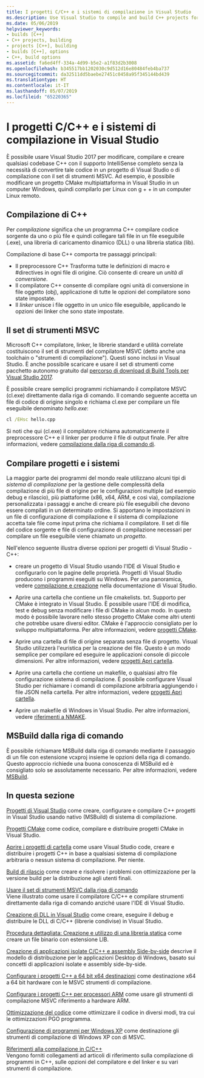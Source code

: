 ```yaml
---
title: I progetti C/C++ e i sistemi di compilazione in Visual Studio
ms.description: Use Visual Studio to compile and build C++ projects for Windows, ARM or Linux based on any project system.
ms.date: 05/06/2019
helpviewer_keywords:
- builds [C++]
- C++ projects, building
- projects [C++], building
- builds [C++], options
- C++, build options
ms.assetid: fa6ed4ff-334a-4d99-b5e2-a1f83d2b3008
ms.openlocfilehash: b345517bb1202030c9d512d16e80484feb4ba737
ms.sourcegitcommit: da32511dd5baebe27451c0458a95f345144bd439
ms.translationtype: HT
ms.contentlocale: it-IT
ms.lasthandoff: 05/07/2019
ms.locfileid: "65220365"
---
```

# <a name="cc-projects-and-build-systems-in-visual-studio"></a>I progetti C/C++ e i sistemi di compilazione in Visual Studio

È possibile usare Visual Studio 2017 per modificare, compilare e creare qualsiasi codebase C++ con il supporto IntelliSense completo senza la necessità di convertire tale codice in un progetto di Visual Studio o di compilazione con il set di strumenti MSVC. Ad esempio, è possibile modificare un progetto CMake multipiattaforma in Visual Studio in un computer Windows, quindi compilarlo per Linux con g + + in un computer Linux remoto.

## <a name="c-compilation"></a>Compilazione di C++

Per *compilazione* significa che un programma C++ compilare codice sorgente da uno o più file e quindi collegare tali file in un file eseguibile (.exe), una libreria di caricamento dinamico (DLL) o una libreria statica (lib). 

Compilazione di base C++ comporta tre passaggi principali:

- Il preprocessore C++ Trasforma tutte le definizioni di macro e #directives in ogni file di origine. Ciò consente di creare un *unità di conversione*.
- Il compilatore C++ consente di compilare ogni unità di conversione in file oggetto (obj), applicazione di tutte le opzioni del compilatore sono state impostate.
- Il *linker* unisce i file oggetto in un unico file eseguibile, applicando le opzioni dei linker che sono state impostate. 

## <a name="the-msvc-toolset"></a>Il set di strumenti MSVC

Microsoft C++ compilatore, linker, le librerie standard e utilità correlate costituiscono il set di strumenti del compilatore MSVC (detto anche una toolchain o "strumenti di compilazione"). Questi sono inclusi in Visual Studio. È anche possibile scaricare e usare il set di strumenti come pacchetto autonomo gratuito dal [percorso di download di Build Tools per Visual Studio 2017](https://visualstudio.microsoft.com/downloads/#build-tools-for-visual-studio-2017).

È possibile creare semplici programmi richiamando il compilatore MSVC (cl.exe) direttamente dalla riga di comando. Il comando seguente accetta un file di codice di origine singolo e richiama cl.exe per compilare un file eseguibile denominato *hello.exe*: 

```cmd
cl /EHsc hello.cpp
```
Si noti che qui (cl.exe) il compilatore richiama automaticamente il preprocessore C++ e il linker per produrre il file di output finale.  Per altre informazioni, vedere [compilazione dalla riga di comando di](building-on-the-command-line.md).

## <a name="build-systems-and-projects"></a>Compilare progetti e i sistemi

La maggior parte dei programmi del mondo reale utilizzano alcuni tipi di *sistema di compilazione* per la gestione delle complessità della compilazione di più file di origine per le configurazioni multiple (ad esempio debug e rilascio), più piattaforme (x86, x64, ARM, e così via), compilazione personalizzata i passaggi e anche di creare più file eseguibili che devono essere compilati in un determinato ordine. Si apportano le impostazioni in un file di configurazione di compilazione e il sistema di compilazione accetta tale file come input prima che richiama il compilatore. Il set di file del codice sorgente e file di configurazione di compilazione necessari per compilare un file eseguibile viene chiamato un *progetto*. 

Nell'elenco seguente illustra diverse opzioni per progetti di Visual Studio - C++:

- creare un progetto di Visual Studio usando l'IDE di Visual Studio e configurarlo con le pagine delle proprietà. Progetti di Visual Studio producono i programmi eseguiti su Windows. Per una panoramica, vedere [compilazione e creazione](/visualstudio/ide/compiling-and-building-in-visual-studio) nella documentazione di Visual Studio.

- Aprire una cartella che contiene un file cmakelists. txt. Supporto per CMake è integrato in Visual Studio. È possibile usare l'IDE di modifica, test e debug senza modificare i file di CMake in alcun modo. In questo modo è possibile lavorare nello stesso progetto CMake come altri utenti che potrebbe usare diversi editor. CMake è l'approccio consigliato per lo sviluppo multipiattaforma. Per altre informazioni, vedere [progetti CMake](cmake-projects-in-visual-studio.md).
 
- Aprire una cartella di file di origine separata senza file di progetto. Visual Studio utilizzerà l'euristica per la creazione dei file. Questo è un modo semplice per compilare ed eseguire le applicazioni console di piccole dimensioni. Per altre informazioni, vedere [progetti Apri cartella](open-folder-projects-cpp.md).

- Aprire una cartella che contiene un makefile, o qualsiasi altro file configurazione sistema di compilazione. È possibile configurare Visual Studio per richiamare i comandi di compilazione arbitraria aggiungendo i file JSON nella cartella. Per altre informazioni, vedere [progetti Apri cartella](open-folder-projects-cpp.md).
 
- Aprire un makefile di Windows in Visual Studio. Per altre informazioni, vedere [riferimenti a NMAKE](reference/nmake-reference.md).

## <a name="msbuild-from-the-command-line"></a>MSBuild dalla riga di comando 

È possibile richiamare MSBuild dalla riga di comando mediante il passaggio di un file con estensione vcxproj insieme le opzioni della riga di comando. Questo approccio richiede una buona conoscenza di MSBuild ed è consigliato solo se assolutamente necessario. Per altre informazioni, vedere [MSBuild](msbuild-visual-cpp.md).

## <a name="in-this-section"></a>In questa sezione

[Progetti di Visual Studio](creating-and-managing-visual-cpp-projects.md) come creare, configurare e compilare C++ progetti in Visual Studio usando nativo (MSBuild) di sistema di compilazione.

[Progetti CMake](cmake-projects-in-visual-studio.md) come codice, compilare e distribuire progetti CMake in Visual Studio.

[Aprire i progetti di cartella](open-folder-projects-cpp.md) come usare Visual Studio code, creare e distribuire i progetti C++ in base a qualsiasi sistema di compilazione arbitraria o nessun sistema di compilazione. Per niente. 

[Build di rilascio](release-builds.md) come creare e risolvere i problemi con ottimizzazione per la versione build per la distribuzione agli utenti finali.

[Usare il set di strumenti MSVC dalla riga di comando](building-on-the-command-line.md)<br/>
Viene illustrato come usare il compilatore C/C++ e compilare strumenti direttamente dalla riga di comando anziché usare l'IDE di Visual Studio.

[Creazione di DLL in Visual Studio](dlls-in-visual-cpp.md) come creare, eseguire il debug e distribuire le DLL di C/C++ (librerie condivise) in Visual Studio.

[Procedura dettagliata: Creazione e utilizzo di una libreria statica](walkthrough-creating-and-using-a-static-library-cpp.md) come creare un file binario con estensione LIB.

[Creazione di applicazioni isolate C/C++ e assembly Side-by-side](building-c-cpp-isolated-applications-and-side-by-side-assemblies.md) descrive il modello di distribuzione per le applicazioni Desktop di Windows, basato sui concetti di applicazioni isolate e assembly side-by-side.

[Configurare i progetti C++ a 64 bit x64 destinazioni](configuring-programs-for-64-bit-visual-cpp.md) come destinazione x64 a 64 bit hardware con le MSVC strumenti di compilazione.

[Configurare i progetti C++ per processori ARM](configuring-programs-for-arm-processors-visual-cpp.md) come usare gli strumenti di compilazione MSVC riferimento a hardware ARM.

[Ottimizzazione del codice](optimizing-your-code.md) come ottimizzare il codice in diversi modi, tra cui le ottimizzazioni PGO programma.

[Configurazione di programmi per Windows XP](configuring-programs-for-windows-xp.md) come destinazione gli strumenti di compilazione di Windows XP con di MSVC.

[Riferimenti alla compilazione in C/C++](reference/c-cpp-building-reference.md)<br/>
Vengono forniti collegamenti ad articoli di riferimento sulla compilazione di programmi in C++, sulle opzioni del compilatore e del linker e su vari strumenti di compilazione.
